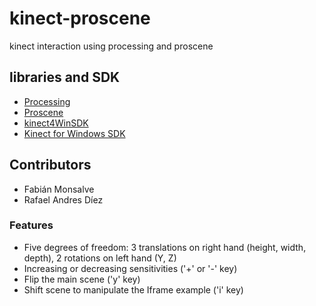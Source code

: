 # kinect-proscene
kinect interaction using processing and proscene

## libraries and SDK
* [Processing](https://processing.org/) 
* [Proscene](https://github.com/remixlab/proscene)
* [kinect4WinSDK](https://github.com/chungbwc/Kinect4WinSDK)
* [Kinect for Windows SDK](https://www.microsoft.com/en-us/download/details.aspx?id=40278)

## Contributors
* Fabián Monsalve
* Rafael Andres Díez

### Features
* Five degrees of freedom: 3 translations on right hand (height, width, depth), 2 rotations on left hand (Y, Z)
* Increasing or decreasing sensitivities ('+' or '-' key)
* Flip the main scene ('y' key)
* Shift scene to manipulate the Iframe example ('i' key)
